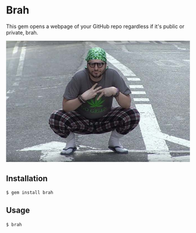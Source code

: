# Brah

This gem opens a webpage of your GitHub repo regardless if it's public or private, brah.

![](images/vape_naysh.jpg)

## Installation

```
$ gem install brah
```

## Usage

```
$ brah
```
